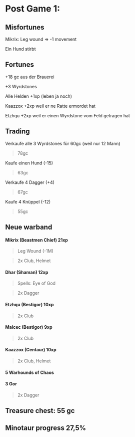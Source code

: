 # Post Game 1:

## Misfortunes

Mikrix: Leg wound => -1 movement

Ein Hund stirbt

## Fortunes

+18 gc aus der Brauerei

+3 Wyrdstones

Alle Helden +1xp (leben ja noch)

Kaazzox +2xp weil er ne Ratte ermordet hat

Etzhqu +2xp weil er einen Wyrdstone vom Feld getragen hat

## Trading

Verkaufe alle 3 Wyrdstones für 60gc (weil nur 12 Mann)
> 78gc

Kaufe einen Hund (-15)

> 63gc

Verkaufe 4 Dagger (+4)

> 67gc

Kaufe 4 Knüppel (-12)

> 55gc

## Neue warband

#### Mikrix (Beastmen Chief) 21xp

> Leg Wound (-1M)

> 2x Club, Helmet

#### Dhar (Shaman) 12xp

> Spells: Eye of God

> 2x Dagger

#### Etzhqu (Bestigor) 10xp

> 2x Club

#### Malcec (Bestigor) 9xp

>2x Club

#### Kaazzox (Centaur) 10xp

> 2x Club, Helmet

#### 5 Warhounds of Chaos

#### 3 Gor

> 2x Dagger

## Treasure chest: 55 gc

## Minotaur progress 27,5%
